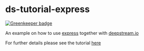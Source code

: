 # ds-tutorial-express

[![Greenkeeper badge](https://badges.greenkeeper.io/deepstreamIO/ds-tutorial-express.svg)](https://greenkeeper.io/)

An example on how to use [express](http://expressjs.com/) together with [deepstream.io](deepstream.io)

For further details please see the tutorial [here](https://deepstream.io/tutorials/integrations/other-http/)
